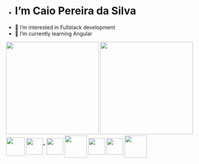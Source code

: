 - <h1> I’m Caio Pereira da Silva
- 👀 I’m interested in Fullstack development
- 🌱 I’m currently learning Angular

<div>
     <img height= "250em" src = "https://github-readme-stats.vercel.app/api/top-langs/?username=Caiopsilvsa">
     <img height= "250em" src = "https://github-readme-stats.vercel.app/api?username=Caiopsilvsa"  
</div> 

<div style ="display:inline_block"> 
 <img align ="center" height ="50em" src="https://cdn.jsdelivr.net/gh/devicons/devicon/icons/java/java-original.svg" /> 
 <img align ="center" height = "45em" src="https://cdn.jsdelivr.net/gh/devicons/devicon/icons/spring/spring-original.svg" />" 
 <img align ="center" height = "45em" src="https://cdn.jsdelivr.net/gh/devicons/devicon/icons/angularjs/angularjs-plain.svg" />    
 <img align ="center" height = "60em" src="https://img.icons8.com/color/48/000000/typescript.png"/>
  <img align ="center" height = "45em" src="https://cdn.jsdelivr.net/gh/devicons/devicon/icons/html5/html5-plain.svg" /> 
  <img align ="center" height = "45em" src="https://cdn.jsdelivr.net/gh/devicons/devicon/icons/css3/css3-plain.svg" /> 
  <img align ="center" height = "60em" src="https://img.icons8.com/color/48/000000/javascript--v1.png"/>
  
</div> 
 




